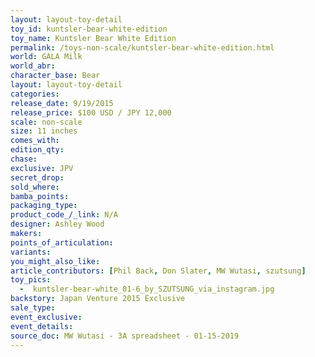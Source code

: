 ```yaml
---
layout: layout-toy-detail 
toy_id: kuntsler-bear-white-edition
toy_name: Kuntsler Bear White Edition
permalink: /toys-non-scale/kuntsler-bear-white-edition.html
world: GALA Milk
world_abr: 
character_base: Bear
layout: layout-toy-detail
categories: 
release_date: 9/19/2015
release_price: $100 USD / JPY 12,000 
scale: non-scale
size: 11 inches
comes_with: 
edition_qty: 
chase: 
exclusive: JPV
secret_drop: 
sold_where: 
bamba_points: 
packaging_type: 
product_code_/_link: N/A
designer: Ashley Wood
makers: 
points_of_articulation: 
variants: 
you_might_also_like: 
article_contributors: [Phil Back, Don Slater, MW Wutasi, szutsung]
toy_pics: 
  -  kuntsler-bear-white_01-6_by_SZUTSUNG_via_instagram.jpg
backstory: Japan Venture 2015 Exclusive
sale_type: 
event_exclusive: 
event_details: 
source_doc: MW Wutasi - 3A spreadsheet - 01-15-2019
---
```

